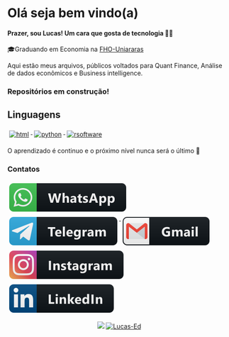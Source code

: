 # Olá seja bem vindo(a)


#### Prazer, sou Lucas! Um cara que gosta de tecnologia 👨‍💻


🎓Graduando em Economia na [FHO-Uniararas](http://www.uniararas.br/)

Aqui estão meus arquivos, públicos voltados para Quant Finance, Análise de dados econômicos e Business intelligence.

### Repositórios em construção!
## Linguagens

<a href="#">
    <img src="svg/dev/languages/html.svg" alt="html" style="vertical-align:top; margin:6px 4px">
  </a> 


 <a href="#">
    <img src="svg/dev/languages/python.svg" alt="python" style="vertical-align:top; margin:6px 4px">
  </a>  


 <a href="#">
    <img src="svg/dev/languages/rsoftware.svg" alt="rsoftware" style="vertical-align:top; margin:6px 4px">
  </a>  


O aprendizado é continuo e o próximo nível nunca será o último 🚀 

### Contatos

<a href="#">
    <img src="svg/social/whatsapp.svg" (https://api.whatsapp.com/send?phone=5519998235078) alt="whatsapp" style="vertical-align:top; margin:6px 4px">
  </a>

  <a href="#">
    <img src="svg/social/telegram.svg" (@lucased) alt="telegram" style="vertical-align:top; margin:6px 4px">
  </a> 

  <a href="#">
    <img src="svg/social/gmail.svg" (lucas.eduuardoo@alunos.fho.edu.br) alt="gmail" style="vertical-align:top; margin:6px 4px">
  </a>  

<a href="#">
    <img src="svg/social/instagram.svg" (https://www.instagram.com/lucas.eduardo007/)  alt="instagram" style="vertical-align:top; margin:6px 4px">
  </a>  

<a href="#">
    <img src="svg/social/linkedin.svg"  (https://www.linkedin.com/in/lucas-eduardo-rosolem-aa535697/) alt="linkedin" style="vertical-align:top; margin:6px 4px">
  </a>  


  
<p align = "center">
  <a href="https://github.com/Lucas-Ed "><img src="https://github-readme-stats.vercel.app/api/top-langs/?username=Lucas-Ed&layout=compact&theme=dark"/></a> 
  <a href="https://github.com/Lucas-Ed "><img src="https://github-readme-stats.vercel.app/api?username=Lucas-Ed&show_icons=true&theme=dark&include_all_commits=true&count_private=true" alt="Lucas-Ed"/></a>
</p>












